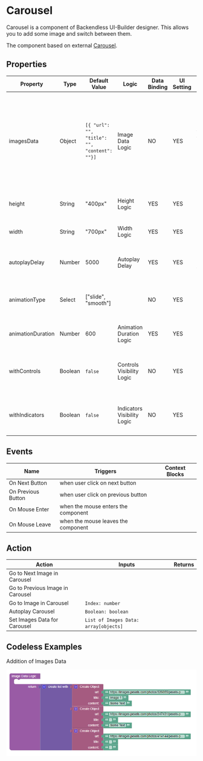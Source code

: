# Carousel

Carousel is a component of Backendless UI-Builder designer. This allows you to add some image and switch between them.

The component based on external [Carousel](https://getbootstrap.com/docs/5.2/components/carousel/).

## Properties

| Property          | Type    | Default Value                                | Logic                       | Data Binding | UI Setting | Description                                                                                                                                              |
|-------------------|---------|----------------------------------------------|-----------------------------|--------------|------------|----------------------------------------------------------------------------------------------------------------------------------------------------------|
| imagesData        | Object  | `[{ "url": "", "title": "", "content": ""}]` | Image Data Logic            | NO           | YES        | Allows determinate data for carousel. Watch [Codeless Examples](#examples). Signature of polygon: `{"url": string, "title": string, "content": string }` |
| height            | String  | "400px"                                      | Height Logic                | YES          | YES        | Allows determinate height for images.                                                                                                                    |
| width             | String  | "700px"                                      | Width Logic                 | YES          | YES        | Allows determinate width for images.                                                                                                                     |
| autoplayDelay     | Number  | 5000                                         | Autoplay Delay              | YES          | YES        | Allows determinate delay(ms) for autoplay.                                                                                                               |
| animationType     | Select  | ["slide", "smooth"]                          |                             | NO           | YES        | Allows select type of animation (slide, smooth).                                                                                                         |
| animationDuration | Number  | 600                                          | Animation Duration Logic    | YES          | YES        | Allows determinate duration for animation.                                                                                                               |
| withControls      | Boolean | `false`                                      | Controls Visibility Logic   | NO           | YES        | Allows determine if the control buttons should be visible.                                                                                               |
| withIndicators    | Boolean | `false`                                      | Indicators Visibility Logic | NO           | YES        | Allows determine if the indicators should be visible.                                                                                                    |

## Events

| Name               | Triggers                            | Context Blocks |
|--------------------|-------------------------------------|----------------|
| On Next Button     | when user click on next button      |                |
| On Previous Button | when user click on previous button  |                |
| On Mouse Enter     | when the mouse enters the component |                |
| On Mouse Leave     | when the mouse leaves the component |                |

## Action

| Action                           | Inputs                                | Returns |
|----------------------------------|---------------------------------------|---------|
| Go to Next Image in Carousel     |                                       |         |
| Go to Previous Image in Carousel |                                       |         |
| Go to Image in Carousel          | `Index: number`                       |         |
| Autoplay Carousel                | `Boolean: boolean`                    |         |
| Set Images Data for Carousel     | `List of Images Data: array[objects]` |         |

## <a id="examples"></a>Codeless Examples

Addition of Images Data

![](example-images/imagesData-example.png)
